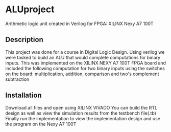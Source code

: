 # ALUproject
Arithmetic logic unit created in Verilog for FPGA: XILINX Nexy A7 100T

## Description
This project was done for a course in Digital Logic Design. Using verilog we were tasked to build
an ALU that would complete computations for binary inputs. This was implemented on the XILINX 
NEXY A7 100T FPGA board and included the following computation for two binary inputs using the 
switches on the board: multiplication, addition, comparison and two's complement subtraction

## Installation
Download all files and open using XILINX VIVADO
You can build the RTL design as well as view the simulation results from the testbench file(.tb)
Finally run the implementation to view the implementation design and use the program on the Nexy A7 100T
